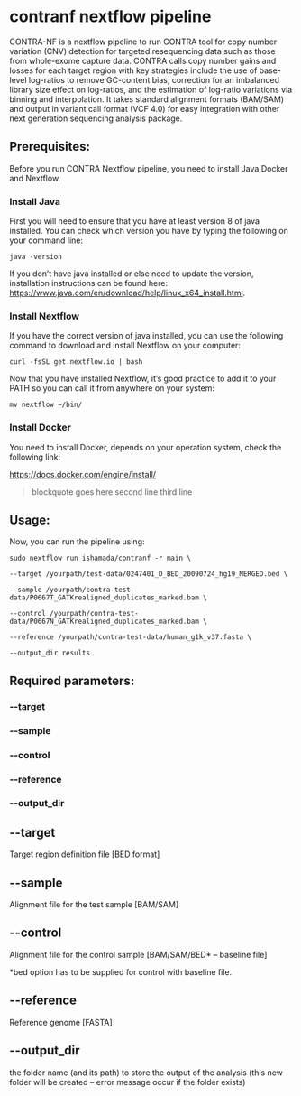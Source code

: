 # contranf nextflow pipeline

CONTRA-NF is a nextflow pipeline to run CONTRA tool for copy number variation (CNV) detection for targeted resequencing data such as those from whole-exome capture data. CONTRA calls copy number gains and losses for each target region with key strategies include the use of base-level log-ratios to remove GC-content bias, correction for an imbalanced library size effect on log-ratios, and the estimation of log-ratio variations via binning and interpolation. It takes standard alignment formats (BAM/SAM) and output in variant call format (VCF 4.0) for easy integration with other next generation sequencing analysis package.


## Prerequisites:

Before you run CONTRA Nextflow pipeline, you need to install Java,Docker and Nextflow. 

### Install Java

First you will need to ensure that you have at least version 8 of java installed. You can check which version you have by typing the following on your command line:

`java -version`

If you don’t have java installed or else need to update the version, installation instructions can be found here: https://www.java.com/en/download/help/linux_x64_install.html.

### Install Nextflow

If you have the correct version of java installed, you can use the following command to download and install Nextflow on your computer:

`curl -fsSL get.nextflow.io | bash`

Now that you have installed Nextflow, it’s good practice to add it to your PATH so you can call it from anywhere on your system:

`mv nextflow ~/bin/`

### Install Docker

You need to install Docker, depends on your operation system, check the following link:

https://docs.docker.com/engine/install/


> blockquote goes here
> second line
> third line

## Usage:

Now, you can run the pipeline using:

`sudo nextflow run ishamada/contranf -r main \`

`--target /yourpath/test-data/0247401_D_BED_20090724_hg19_MERGED.bed \`

`--sample /yourpath/contra-test-data/P0667T_GATKrealigned_duplicates_marked.bam \`

`--control /yourpath/contra-test-data/P0667N_GATKrealigned_duplicates_marked.bam \`

`--reference /yourpath/contra-test-data/human_g1k_v37.fasta \`

`--output_dir results`

## Required parameters:

### --target
### --sample
### --control
### --reference
### --output_dir


## --target

Target region definition file [BED format]

## --sample

Alignment file for the test sample [BAM/SAM]

## --control 

Alignment file for the control sample [BAM/SAM/BED* – baseline file]

*bed option has to be supplied for control with baseline file.

## --reference

Reference genome [FASTA]

## --output_dir

the folder name (and its path) to store the output of the analysis (this new folder will be created – error message occur if the folder exists)
